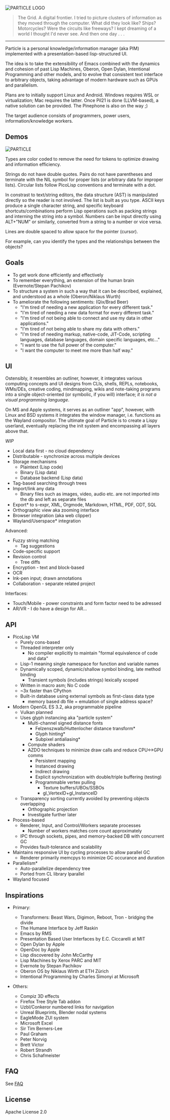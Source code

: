 ![PARTICLE LOGO](https://github.com/Seteeri/Particle/blob/master/art/particle.png)

> The Grid. A digital frontier. I tried to picture clusters of
information as they moved through the computer. What did they look like?
 Ships? Motorcycles? Were the circuits like freeways? I kept dreaming of
  a world I thought I'd never see. And then one day . . .

---

Particle is a personal knowledge/information manager (aka PIM) implemented with a presentation-based lisp-structured UI.

The idea is to take the extensibility of Emacs combined with the dynamics and cohesion of past Lisp Machines, Oberon, Open Dylan, Intentional Programming and other models, and to evolve that consistent text interface to arbitrary objects, taking advantage of modern hardware such as GPUs and parallelism.

Plans are to initially support Linux and Android. Windows requires WSL or virtualization; Mac requires the latter. Once Pil21 is done (LLVM-based), a native solution can be provided. The Pinephone is also on the way ;)

The target audience consists of programmers, power users, information/knowledge workers.

## Demos

![PARTICLE](https://github.com/Seteeri/Particle/blob/master/art/types.png)

Types are color coded to remove the need for tokens to optimize drawing and information efficiency. 

Strings do not have double quotes. Pairs do not have parentheses and terminate with the NIL symbol for proper lists (or arbitrary data for improper lists). Circular lists follow PicoLisp conventions and terminate with a dot.

In constrast to text/string editors, the data structure (AST) is manipulated directly so the reader is not involved. The list is built as you type. ASCII keys produce a single character string, and specific keyboard shortcuts/combinations perform Lisp operations such as packing strings and interning the string into a symbol. Numbers can be input directly using ALT+"NUM" or similarly, converted from a string to a number or vice versa.

Lines are double spaced to allow space for the pointer (cursor).

For example, can you identify the types and the relationships between the objects?

## Goals

* To get work done efficiently and effectively
* To remember everything, an extension of the human brain (Evernote/Stepan Pachikov)
* To structure a system in such a way that it can be described, explained, and understood as a whole (Oberon/Niklaus Wurth)
* To ameliorate the following sentiments: (Qix/Brad Beer)
  * "I'm tired of needing a new application for every different task."
  * "I'm tired of needing a new data format for every different task."
  * "I'm tired of not being able to connect and use my data in other applications."
  * "I'm tired of not being able to share my data with others."
  * "I'm tired of needing markup, native-code, JIT-Code, scripting languages, database languages, domain specific languages, etc..."
  * "I want to use the full power of the computer."
  * "I want the computer to meet me more than half way."

## UI

Ostensibly, it resembles an outliner, however, it integrates various computing concepts and UI designs from CLIs, shells, REPLs, notebooks, WMs/DEs, creative coding, mindmapping, wikis and note-taking programs into a single object-oriented (or symbolic, if you will) interface; *it is not a visual programming language*.

On MS and Apple systems, it serves as an outliner "app", however, with Linux and BSD systems it integrates the window manager, i.e. functions as the Wayland compositor. The ultimate goal of Particle is to create a Lispy userland, eventually replacing the init system and encompassing all layers above that.

*WIP*
* Local data first - no cloud dependency
* Distributable - synchronize across multiple devices
* Storage mechanisms
  * Plaintext (Lisp code)
  * Binary (Lisp data)
  * Database backend (Lisp data)
* Tag-based searching through trees
* Import/link any data
  * Binary files such as images, video, audio etc. are not imported into the db and left as separate files
* Export* to s-expr, XML, Orgmode, Markdown, HTML, PDF, ODT, SQL
* Orthographic view aka zooming interface
* Browser integration (aka web clipper)
* Wayland/Userspace* integration


Advanced:


* Fuzzy string matching
  * Tag suggestions
* Code-specific support
* Revision control
  * Tree diffs
* Encryption - text and block-based
* OCR
* Ink-pen input; drawn annotations
* Collaboration - separate related project


Interfaces:

* Touch/Mobile - power constraints and form factor need to be adressed
* AR/VR - I do have a design for AR...

## API

* PicoLisp VM
  * Purely cons-based
  * Threaded interpreter only
    * No compiler explicitly to maintain "formal equivalence of code and data"
  * Lisp-1 meaning single namespace for function and variable names
  * Dynamically scoped, dynamic/shallow symbol binding, late method binding
    * Transient symbols (includes strings) lexically scoped
  * Written in macro asm; No C code
  * ~3x faster than CPython
  * Built-in database using external symbols as first-class data type
    * memory based db file = emulation of single address space?
* Modern OpenGL ES 3.2, aka programmable pipeline
  * Vulkan planned
  * Uses glyph instancing aka "particle system"
    * Multi-channel signed distance fonts
      * Felzenszwalb/Huttenlocher distance transform*
      * Glyph hinting*
      * Subpixel antialiasing*
    * Compute shaders
    * AZDO techniques to minimize draw calls and reduce CPU<->GPU comms
      * Persistent mapping
      * Instanced drawing
      * Indirect drawing
      * Explicit synchronization with double/triple buffering (testing)
      * Programmable vertex pulling
        * Texture buffers/UBOs/SSBOs
        * gl_VertexID+gl_InstanceID
  * Transparency sorting currently avoided by preventing objects overlapping
    * Orthographic projection
    * Investigate further later
* Process-based
  * Renderer, Input, and Control/Workers separate processes
    * Number of workers matches core count approximately
  * IPC through sockets, pipes, and memory-backed DB with concurrent GC
  * Provides fault-tolerance and scalability
* Maintains responsive UI by cycling processes to allow parallel GC
  * Renderer primarily memcpys to minimize GC occurance and duration
* Parallelism*
  * Auto-parallelize dependency tree
  * Ported from CL library lparallel
* Wayland focused

## Inspirations

* Primary:

  * Transformers: Beast Wars, Digimon, Reboot, Tron - bridging the divide
  * The Humane Interface by Jeff Raskin
  * Emacs by RMS
  * Presentation Based User Interfaces by E.C. Ciccarelli at MIT
  * Open Dylan by Apple
  * OpenDoc by Apple
  * Lisp discovered by John McCarthy
  * Lisp Machines by Xerox PARC and MIT
  * Evernote by Stepan Pachikov
  * Oberon OS by Niklaus Wirth at ETH Zürich
  * Intentional Programming by Charles Simonyi at Microsoft
  
* Others:

  * Compiz 3D effects
  * Firefox Tree Style Tab addon
  * Uzbl/Conkeror numbered links for navigation
  * Unreal Blueprints, Blender nodal systems
  * EagleMode ZUI system
  * Microsoft Excel
  * Sir Tim Berners-Lee
  * Paul Graham
  * Peter Norvig
  * Brett Victor
  * Robert Strandh
  * Chris Schafmeister

## FAQ

See [FAQ](https://github.com/Seteeri/Particle/tree/master/doc/FAQ.md)

## License

Apache License 2.0
